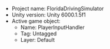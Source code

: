 <!-- UNITY CODE ASSIST INSTRUCTIONS START -->
- Project name: FloridaDrivingSimulator
- Unity version: Unity 6000.1.5f1
- Active game object:
  - Name: PlayerInputHandler
  - Tag: Untagged
  - Layer: Default
<!-- UNITY CODE ASSIST INSTRUCTIONS END -->